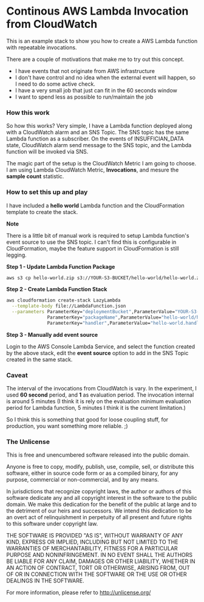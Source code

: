 Continous AWS Lambda Invocation from CloudWatch
===============================================

This is an example stack to show you how to create a AWS Lambda function with repeatable invocations.

There are a couple of motivations that make me to try out this concept.

- I have events that not originate from AWS infrastructure
- I don't have control and no idea when the external event will happen, so I need to do some active check.
- I have a very small job that just can fit in the 60 seconds window
- I want to spend less as possible to run/maintain the job

### How this work

So how this works? Very simple, I have a Lambda function deployed along with a CloudWatch alarm and an SNS Topic. The SNS topic has the same Lambda function as a subscriber. On the events of INSUFFICIAN\_DATA state, CloudWatch alarm send message to the SNS topic, and the Lambda function will be invoked via SNS.

The magic part of the setup is the CloudWatch Metric I am going to choose. I am using Lambda CloudWatch Metric, **Invocations**, and mesure the **sample count** statistic.

### How to set this up and play

I have included a **hello world** Lambda function and the CloudFormation template to create the stack. 

**Note**

There is a little bit of manual work is required to setup Lambda function's event source to use the SNS topic. I can't find this is configurable in CloudFormation, maybe the feature support in CloudFormation is still legging.

**Step 1 - Update Lambda Function Package**

```sh
aws s3 cp hello-world.zip s3://YOUR-S3-BUCKET/hello-world/hello-world.zip 
```


**Step 2 - Create Lambda Function Stack**

```sh
aws cloudformation create-stack LazyLambda                                             \
  --template-body file://LambdaFunction.json                                           \
  --parameters ParameterKey="deploymentBucket",ParameterValue="YOUR-S3-BUCKET"         \
               ParameterKey="packageName",ParameterValue="hello-world/hello-world.zip" \
               ParameterKey="handler",ParameterValue="hello-world.handler"
```

**Step 3 - Manually add event source**

Login to the AWS Console Lambda Service, and select the function created by the above stack, edit the **event source** option to add in the SNS Topic created in the same stack.


### Caveat

The interval of the invocations from CloudWatch is vary. In the experiment, I used **60 second** period, and **1** as evaluation period. The invocation internal is around 5 minutes (I think it is rely on the evaluation minimum evaluation period for Lambda function, 5 minutes I think it is the current limitation.)

So I think this is something that good for loose coupling stuff, for production, you want something more reliable. ;)


### The Unlicense

This is free and unencumbered software released into the public domain.

Anyone is free to copy, modify, publish, use, compile, sell, or
distribute this software, either in source code form or as a compiled
binary, for any purpose, commercial or non-commercial, and by any
means.

In jurisdictions that recognize copyright laws, the author or authors
of this software dedicate any and all copyright interest in the
software to the public domain. We make this dedication for the benefit
of the public at large and to the detriment of our heirs and
successors. We intend this dedication to be an overt act of
relinquishment in perpetuity of all present and future rights to this
software under copyright law.

THE SOFTWARE IS PROVIDED "AS IS", WITHOUT WARRANTY OF ANY KIND,
EXPRESS OR IMPLIED, INCLUDING BUT NOT LIMITED TO THE WARRANTIES OF
MERCHANTABILITY, FITNESS FOR A PARTICULAR PURPOSE AND NONINFRINGEMENT.
IN NO EVENT SHALL THE AUTHORS BE LIABLE FOR ANY CLAIM, DAMAGES OR
OTHER LIABILITY, WHETHER IN AN ACTION OF CONTRACT, TORT OR OTHERWISE,
ARISING FROM, OUT OF OR IN CONNECTION WITH THE SOFTWARE OR THE USE OR
OTHER DEALINGS IN THE SOFTWARE.

For more information, please refer to <http://unlicense.org/>


